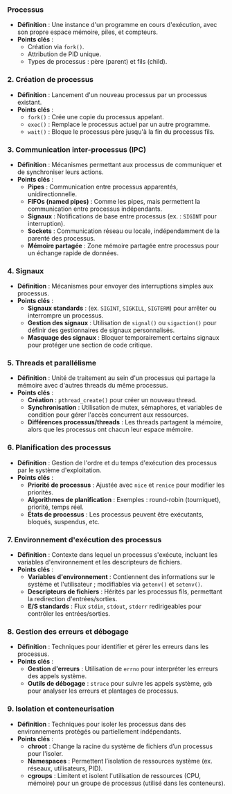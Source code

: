 ### **Processus**

- **Définition** : Une instance d'un programme en cours d'exécution, avec son propre espace mémoire, piles, et compteurs.
- **Points clés** :
    - Création via `fork()`.
    - Attribution de PID unique.
    - Types de processus : père (parent) et fils (child).

### 2. **Création de processus**

- **Définition** : Lancement d'un nouveau processus par un processus existant.
- **Points clés** :
    - `fork()` : Crée une copie du processus appelant.
    - `exec()` : Remplace le processus actuel par un autre programme.
    - `wait()` : Bloque le processus père jusqu'à la fin du processus fils.

### 3. **Communication inter-processus (IPC)**

- **Définition** : Mécanismes permettant aux processus de communiquer et de synchroniser leurs actions.
- **Points clés** :
    - **Pipes** : Communication entre processus apparentés, unidirectionnelle.
    - **FIFOs (named pipes)** : Comme les pipes, mais permettent la communication entre processus indépendants.
    - **Signaux** : Notifications de base entre processus (ex. : `SIGINT` pour interruption).
    - **Sockets** : Communication réseau ou locale, indépendamment de la parenté des processus.
    - **Mémoire partagée** : Zone mémoire partagée entre processus pour un échange rapide de données.

### 4. **Signaux**

- **Définition** : Mécanismes pour envoyer des interruptions simples aux processus.
- **Points clés** :
    - **Signaux standards** : (ex. `SIGINT`, `SIGKILL`, `SIGTERM`) pour arrêter ou interrompre un processus.
    - **Gestion des signaux** : Utilisation de `signal()` ou `sigaction()` pour définir des gestionnaires de signaux personnalisés.
    - **Masquage des signaux** : Bloquer temporairement certains signaux pour protéger une section de code critique.

### 5. **Threads et parallélisme**

- **Définition** : Unité de traitement au sein d'un processus qui partage la mémoire avec d'autres threads du même processus.
- **Points clés** :
    - **Création** : `pthread_create()` pour créer un nouveau thread.
    - **Synchronisation** : Utilisation de mutex, sémaphores, et variables de condition pour gérer l'accès concurrent aux ressources.
    - **Différences processus/threads** : Les threads partagent la mémoire, alors que les processus ont chacun leur espace mémoire.

### 6. **Planification des processus**

- **Définition** : Gestion de l'ordre et du temps d'exécution des processus par le système d'exploitation.
- **Points clés** :
    - **Priorité de processus** : Ajustée avec `nice` et `renice` pour modifier les priorités.
    - **Algorithmes de planification** : Exemples : round-robin (tourniquet), priorité, temps réel.
    - **États de processus** : Les processus peuvent être exécutants, bloqués, suspendus, etc.

### 7. **Environnement d'exécution des processus**

- **Définition** : Contexte dans lequel un processus s'exécute, incluant les variables d'environnement et les descripteurs de fichiers.
- **Points clés** :
    - **Variables d'environnement** : Contiennent des informations sur le système et l'utilisateur ; modifiables via `getenv()` et `setenv()`.
    - **Descripteurs de fichiers** : Hérités par les processus fils, permettant la redirection d'entrées/sorties.
    - **E/S standards** : Flux `stdin`, `stdout`, `stderr` redirigeables pour contrôler les entrées/sorties.

### 8. **Gestion des erreurs et débogage**

- **Définition** : Techniques pour identifier et gérer les erreurs dans les processus.
- **Points clés** :
    - **Gestion d'erreurs** : Utilisation de `errno` pour interpréter les erreurs des appels système.
    - **Outils de débogage** : `strace` pour suivre les appels système, `gdb` pour analyser les erreurs et plantages de processus.

### 9. **Isolation et conteneurisation**

- **Définition** : Techniques pour isoler les processus dans des environnements protégés ou partiellement indépendants.
- **Points clés** :
    - **chroot** : Change la racine du système de fichiers d’un processus pour l'isoler.
    - **Namespaces** : Permettent l’isolation de ressources système (ex. réseaux, utilisateurs, PID).
    - **cgroups** : Limitent et isolent l'utilisation de ressources (CPU, mémoire) pour un groupe de processus (utilisé dans les conteneurs).